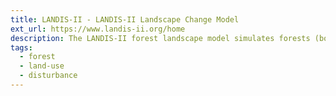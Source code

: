 ```yaml
---
title: LANDIS-II - LANDIS-II Landscape Change Model
ext_url: https://www.landis-ii.org/home
description: The LANDIS-II forest landscape model simulates forests (both trees and shrubs) at decadal to multi-century time scales and spatial scales spanning hundreds to millions of hectares. The model simulates change as a function of growth and succession and, optionally, as they are influenced by range of disturbances (e.g., fire, wind, insects), forest management, land use change.
tags:
  - forest
  - land-use
  - disturbance
---
```

